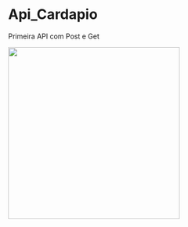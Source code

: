 # Api_Cardapio
Primeira API com Post e Get 

<img src="https://skillicons.dev/icons?i=java,mysql,spring" width="350px">

